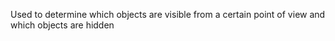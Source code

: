 Used to determine which objects are visible from a certain point of view and which objects are hidden